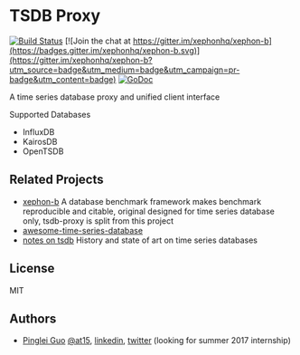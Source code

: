 # TSDB Proxy

[![Build Status](https://travis-ci.org/xephonhq/tsdb-proxy.svg?branch=master)](https://travis-ci.org/xephonhq/tsdb-proxy)
[![Join the chat at https://gitter.im/xephonhq/xephon-b](https://badges.gitter.im/xephonhq/xephon-b.svg)](https://gitter.im/xephonhq/xephon-b?utm_source=badge&utm_medium=badge&utm_campaign=pr-badge&utm_content=badge)
[![GoDoc](https://godoc.org/github.com/xephonhq/tsdb-proxy?status.svg)](https://godoc.org/github.com/xephonhq/tsdb-proxy)

A time series database proxy and unified client interface

Supported Databases 

- InfluxDB
- KairosDB
- OpenTSDB

## Related Projects

- [xephon-b](https://github.com/xephonhq/xephon-b) A database benchmark framework makes benchmark reproducible and citable, 
original designed for time series database only, tsdb-proxy is split from this project
- [awesome-time-series-database](https://github.com/xephonhq/awesome-time-series-database)
- [notes on tsdb](https://github.com/xephonhq/notes-on-tsdb) History and state of art on time series databases

## License

MIT

## Authors

- [Pinglei Guo](https://at15.github.io) [@at15](https://github.com/at15), [linkedin](https://www.linkedin.com/in/at1510086), [twitter](https://twitter.com/at1510086) (looking for summer 2017 internship)
